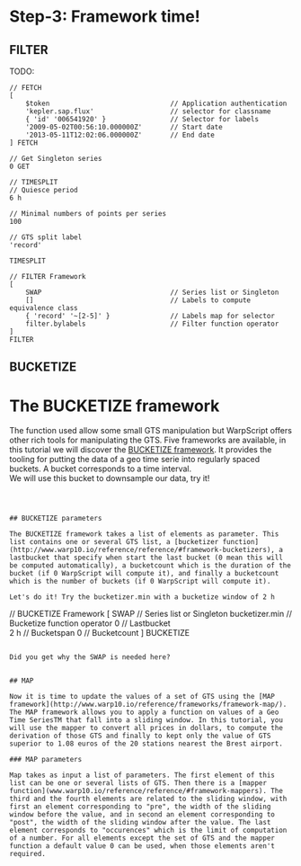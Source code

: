 # Step-3: Framework time!

## FILTER 

TODO: 

```
// FETCH
[ 
	$token 								// Application authentication
	'kepler.sap.flux' 					// selector for classname
    { 'id' '006541920' }            	// Selector for labels
	'2009-05-02T00:56:10.000000Z' 		// Start date
	'2013-05-11T12:02:06.000000Z' 		// End date
] FETCH

// Get Singleton series
0 GET

// TIMESPLIT
// Quiesce period
6 h 

// Minimal numbers of points per series 
100 

// GTS split label
'record' 

TIMESPLIT

// FILTER Framework
[
    SWAP                                // Series list or Singleton
    []                                  // Labels to compute equivalence class
    { 'record' '~[2-5]' }               // Labels map for selector
    filter.bylabels                     // Filter function operator 
]
FILTER
```

## BUCKETIZE

# The BUCKETIZE framework

The function used allow some small GTS manipulation but WarpScript offers other rich tools for manipulating the GTS. Five frameworks are available, in this tutorial we will discover the [BUCKETIZE framework](http://www.warp10.io/reference/frameworks/framework-bucketize/). It provides the tooling for putting the data of a geo time serie into regularly spaced buckets. A bucket corresponds to a time interval.  
We will use this bucket to downsample our data, try it! 

```



## BUCKETIZE parameters

The BUCKETIZE framework takes a list of elements as parameter. This list contains one or several GTS list, a [bucketizer function](http://www.warp10.io/reference/reference/#framework-bucketizers), a lastbucket that specify when start the last bucket (0 mean this will be computed automatically), a bucketcount which is the duration of the bucket (if 0 WarpScript will compute it), and finally a bucketcount which is the number of buckets (if 0 WarpScript will compute it). 

Let's do it! Try the bucketizer.min with a bucketize window of 2 h

```

// BUCKETIZE Framework
[
    SWAP                                // Series list or Singleton
    bucketizer.min                      // Bucketize function operator
    0                                   // Lastbucket 				
    2 h                                 // Bucketspan
    0                                   // Bucketcount
]
BUCKETIZE
```

Did you get why the SWAP is needed here?


## MAP 

Now it is time to update the values of a set of GTS using the [MAP framework](http://www.warp10.io/reference/frameworks/framework-map/). The MAP framework allows you to apply a function on values of a Geo Time SeriesTM that fall into a sliding window. In this tutorial, you will use the mapper to convert all prices in dollars, to compute the derivation of those GTS and finally to kept only the value of GTS superior to 1.08 euros of the 20 stations nearest the Brest airport.

### MAP parameters

Map takes as input a list of parameters. The first element of this list can be one or several lists of GTS. Then there is a [mapper function](www.warp10.io/reference/reference/#framework-mappers). The third and the fourth elements are related to the sliding window, with first an element corresponding to "pre", the width of the sliding window before the value, and in second an element corresponding to "post", the width of the sliding window after the value. The last element corresponds to "occurences" which is the limit of computation of a number. For all elements except the set of GTS and the mapper function a default value 0 can be used, when those elements aren't required.

